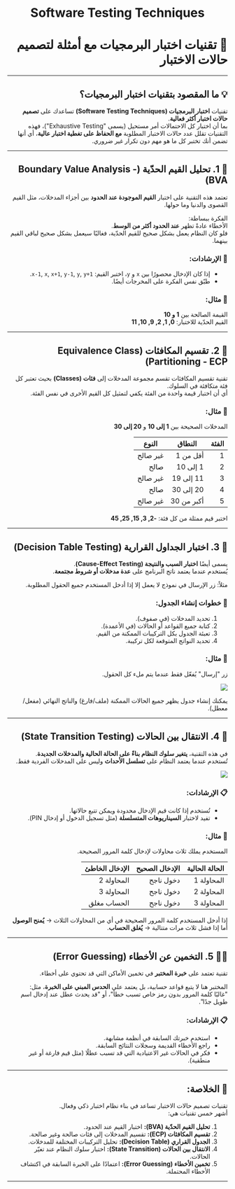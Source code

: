 <h1 align="center" >Software Testing Techniques</h1>
<div dir="rtl">

# 🧠 تقنيات اختبار البرمجيات مع أمثلة لتصميم حالات الاختبار  


---

## 💡 ما المقصود بتقنيات اختبار البرمجيات؟
تقنيات **اختبار البرمجيات (Software Testing Techniques)** تساعدك على **تصميم حالات اختبار أكثر فعالية**.  
بما أن اختبار كل الاحتمالات أمر مستحيل (يسمى "Exhaustive Testing")، فهذه التقنيات تقلل عدد حالات الاختبار المطلوبة **مع الحفاظ على تغطية اختبار عالية**، أي أنها تضمن أنك تختبر كل ما هو مهم دون تكرار غير ضروري.

---

## 🧱 1. تحليل القيم الحدّية (Boundary Value Analysis - BVA)
تعتمد هذه التقنية على اختبار **القيم الموجودة عند الحدود** بين أجزاء المدخلات، مثل القيم القصوى والدنيا وما حولها.

الفكرة ببساطة:  
الأخطاء عادةً تظهر **عند الحدود أكثر من الوسط**.  
فلو كان النظام يعمل بشكل صحيح للقيم الحدّية، فغالبًا سيعمل بشكل صحيح لباقي القيم بينهما.

### 📏 الإرشادات:
- إذا كان الإدخال محصورًا بين `x` و `y`، اختبر القيم: `x-1`, `x`, `x+1`, `y-1`, `y`, `y+1`.
- طبّق نفس الفكرة على المخرجات أيضًا.

### 🔹 مثال:
القيمة الصالحة بين **1 و 10**  
القيم الحدّية للاختبار: **0, 1, 2, 9, 10, 11**

---

## 🧩 2. تقسيم المكافئات (Equivalence Class Partitioning - ECP)
تقنية تقسيم المكافئات تقسم مجموعة المدخلات إلى **فئات (Classes)** بحيث تعتبر كل فئة متكافئة في السلوك.  
أي أن اختبار قيمة واحدة من الفئة يكفي لتمثيل كل القيم الأخرى في نفس الفئة.

### 🔹 مثال:
المدخلات الصحيحة بين **1 إلى 10** و **20 إلى 30**

| الفئة | النطاق | النوع |
|-------|---------|--------|
| 1 | أقل من 1 | غير صالح |
| 2 | 1 إلى 10 | صالح |
| 3 | 11 إلى 19 | غير صالح |
| 4 | 20 إلى 30 | صالح |
| 5 | أكبر من 30 | غير صالح |

اختبر قيم ممثلة من كل فئة: **-2, 3, 15, 25, 45**

---

## 🧮 3. اختبار الجداول القرارية (Decision Table Testing)
يسمى أيضًا **اختبار السبب والنتيجة (Cause-Effect Testing)**.  
يُستخدم عندما يعتمد ناتج البرنامج على **عدة مدخلات أو شروط مجتمعة**.

مثلاً: زر الإرسال في نموذج لا يعمل إلا إذا أدخل المستخدم جميع الحقول المطلوبة.

### 🧭 خطوات إنشاء الجدول:
1. تحديد المدخلات (في صفوف).  
2. كتابة جميع القواعد أو الحالات (في الأعمدة).  
3. تعبئة الجدول بكل التركيبات الممكنة من القيم.  
4. تحديد النواتج المتوقعة لكل تركيبة.

### 🔹 مثال:
زر "إرسال" يُفعّل فقط عندما يتم ملء كل الحقول.

<img src="https://www.guru99.com/images/1/053018_0554_SoftwareTes1.png">

يمكنك إنشاء جدول يظهر جميع الحالات الممكنة (ملف/فارغ) والناتج النهائي (مفعل/معطل).

---

## 🔄 4. الانتقال بين الحالات (State Transition Testing)
في هذه التقنية، **يتغير سلوك النظام بناءً على الحالة الحالية والمدخلات الجديدة**.  
تُستخدم عندما يعتمد النظام على **تسلسل الأحداث** وليس على المدخلات الفردية فقط.


<img src="https://www.guru99.com/images/1/053018_0554_SoftwareTes2.png">

### 📋 الإرشادات:
- تُستخدم إذا كانت قيم الإدخال محدودة ويمكن تتبع حالاتها.
- تفيد لاختبار **السيناريوهات المتسلسلة** (مثل تسجيل الدخول أو إدخال PIN).

### 🔹 مثال:
المستخدم يملك ثلاث محاولات لإدخال كلمة المرور الصحيحة.

| الحالة الحالية | الإدخال الصحيح | الإدخال الخاطئ |
|----------------|----------------|----------------|
| المحاولة 1 | دخول ناجح | المحاولة 2 |
| المحاولة 2 | دخول ناجح | المحاولة 3 |
| المحاولة 3 | دخول ناجح | الحساب مغلق |

إذا أدخل المستخدم كلمة المرور الصحيحة في أي من المحاولات الثلاث → **يُمنح الوصول**  
أما إذا فشل ثلاث مرات متتالية → **يُغلق الحساب**.

---

## 🕵️‍♂️ 5. التخمين عن الأخطاء (Error Guessing)
تقنية تعتمد على **خبرة المختبر** في تخمين الأماكن التي قد تحتوي على أخطاء.

المختبر هنا لا يتبع قواعد حسابية، بل يعتمد على **الحدس المبني على الخبرة**، مثل:  
"غالبًا كلمة المرور بدون رمز خاص تسبب خطأ"، أو "قد يحدث عطل عند إدخال اسم طويل جدًا".

### 📋 الإرشادات:
- استخدم خبرتك السابقة في أنظمة مشابهة.  
- راجع الأخطاء القديمة وسجلات النتائج السابقة.  
- فكر في الحالات غير الاعتيادية التي قد تسبب عطلًا (مثل قيم فارغة أو غير منطقية).

---

## 🧾 الخلاصة:
تقنيات تصميم حالات الاختبار تساعد في بناء نظام اختبار ذكي وفعال.  
أشهر خمس تقنيات هي:

1. **تحليل القيم الحدّية (BVA):** اختبار القيم عند الحدود.  
2. **تقسيم المكافئات (ECP):** تقسيم المدخلات إلى فئات صالحة وغير صالحة.  
3. **الجدول القراري (Decision Table):** تحليل التركيبات المختلفة للمدخلات.  
4. **الانتقال بين الحالات (State Transition):** اختبار سلوك النظام عند تغيّر الحالات.  
5. **تخمين الأخطاء (Error Guessing):** اعتمادًا على الخبرة السابقة في اكتشاف الأخطاء المحتملة.

---

</div>
